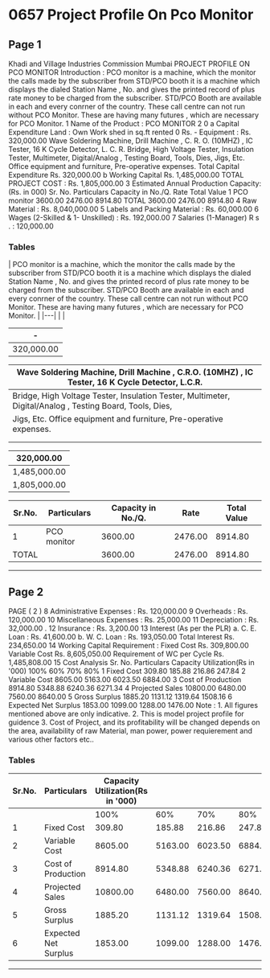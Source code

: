 # 0657 Project Profile On Pco Monitor

## Page 1

Khadi and Village Industries Commission Mumbai PROJECT PROFILE ON PCO MONITOR Introduction : PCO monitor is a machine, which the monitor the calls made by the subscriber from STD/PCO booth it is a machine which displays the dialed Station Name , No. and gives the printed record of plus rate money to be charged from the subscriber. STD/PCO Booth are available in each and every conrner of the country. These call centre can not run without PCO Monitor. These are having many futures , which are necessary for PCO Monitor. 1 Name of the Product : PCO MONITOR 2 0 a Capital Expenditure Land : Own Work shed in sq.ft rented 0 Rs. - Equipment : Rs. 320,000.00 Wave Soldering Machine, Drill Machine , C. R. O. (10MHZ) , IC Tester, 16 K Cycle Detector, L. C. R. Bridge, High Voltage Tester, Insulation Tester, Multimeter, Digital/Analog , Testing Board, Tools, Dies, Jigs, Etc. Office equipment and furniture, Pre-operative expenses. Total Capital Expenditure Rs. 320,000.00 b Working Capital Rs. 1,485,000.00 TOTAL PROJECT COST : Rs. 1,805,000.00 3 Estimated Annual Production Capacity: (Rs. in 000) Sr. No. Particulars Capacity in No./Q. Rate Total Value 1 PCO monitor 3600.00 2476.00 8914.80 TOTAL 3600.00 2476.00 8914.80 4 Raw Material : Rs. 8,040,000.00 5 Labels and Packing Material : Rs. 60,000.00 6 Wages (2-Skilled & 1- Unskilled) : Rs. 192,000.00 7 Salaries (1-Manager) R s . : 120,000.00

### Tables

| PCO monitor is a machine, which the monitor the calls made by the subscriber from STD/PCO
booth it is a machine which displays the dialed Station Name , No. and gives the printed record of
plus rate money to be charged from the subscriber. STD/PCO Booth are available in each and every
conrner of the country. These call centre can not run without PCO Monitor. These are having many
futures , which are necessary for PCO Monitor. |
|---|
|  |

| - |
|---|
| 320,000.00 |

| Wave Soldering Machine, Drill Machine , C.R.O. (10MHZ) , IC Tester, 16 K Cycle Detector, L.C.R. |
|---|
| Bridge, High Voltage Tester, Insulation Tester, Multimeter, Digital/Analog , Testing Board, Tools, Dies,
Jigs, Etc. Office equipment and furniture, Pre-operative expenses. |
|  |
|  |

| 320,000.00 |
|---|
| 1,485,000.00 |
| 1,805,000.00 |

| Sr.No. | Particulars | Capacity in No./Q. | Rate | Total Value |
|---|---|---|---|---|
| 1 | PCO monitor | 3600.00 | 2476.00 | 8914.80 |
| TOTAL |  | 3600.00 | 2476.00 | 8914.80 |

---

## Page 2

PAGE ( 2 ) 8 Administrative Expenses : Rs. 120,000.00 9 Overheads : Rs. 120,000.00 10 Miscellaneous Expenses : Rs. 25,000.00 11 Depreciation : Rs. 32,000.00 . 12 Insurance : Rs. 3,200.00 13 Interest (As per the PLR) a. C. E. Loan : Rs. 41,600.00 b. W. C. Loan : Rs. 193,050.00 Total Interest Rs. 234,650.00 14 Working Capital Requirement : Fixed Cost Rs. 309,800.00 Variable Cost Rs. 8,605,050.00 Requirement of WC per Cycle Rs. 1,485,808.00 15 Cost Analysis Sr. No. Particulars Capacity Utilization(Rs in '000) 100% 60% 70% 80% 1 Fixed Cost 309.80 185.88 216.86 247.84 2 Variable Cost 8605.00 5163.00 6023.50 6884.00 3 Cost of Production 8914.80 5348.88 6240.36 6271.34 4 Projected Sales 10800.00 6480.00 7560.00 8640.00 5 Gross Surplus 1885.20 1131.12 1319.64 1508.16 6 Expected Net Surplus 1853.00 1099.00 1288.00 1476.00 Note : 1. All figures mentioned above are only indicative. 2. This is model project profile for guidence 3. Cost of Project, and its profitability will be changed depends on the area, availability of raw Material, man power, power requierement and various other factors etc..

### Tables

| Sr.No. | Particulars | Capacity Utilization(Rs in '000) |  |  |  |
|---|---|---|---|---|---|
|  |  | 100% | 60% | 70% | 80% |
| 1 | Fixed Cost | 309.80 | 185.88 | 216.86 | 247.84 |
| 2 | Variable Cost | 8605.00 | 5163.00 | 6023.50 | 6884.00 |
| 3 | Cost of Production | 8914.80 | 5348.88 | 6240.36 | 6271.34 |
| 4 | Projected Sales | 10800.00 | 6480.00 | 7560.00 | 8640.00 |
| 5 | Gross Surplus | 1885.20 | 1131.12 | 1319.64 | 1508.16 |
| 6 | Expected Net Surplus | 1853.00 | 1099.00 | 1288.00 | 1476.00 |

---
